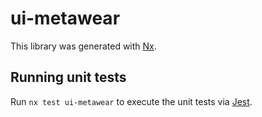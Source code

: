 # ui-metawear

This library was generated with [Nx](https://nx.dev).

## Running unit tests

Run `nx test ui-metawear` to execute the unit tests via [Jest](https://jestjs.io).
